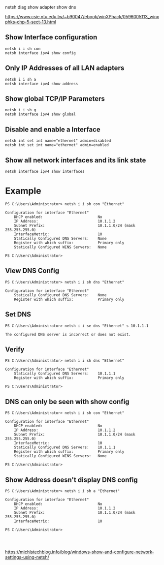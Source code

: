 netsh diag show adapter
show dns

https://www.csie.ntu.edu.tw/~b90047/ebook/winXPhack/0596005113_winxphks-chp-5-sect-13.html

## Show Interface configuration
```
netsh i i sh con
netsh interface ipv4 show config
```
## Only IP Addresses of all LAN adapters
```
netsh i i sh a
netsh interface ipv4 show address
```
## Show global TCP/IP Parameters
```
netsh i i sh g
netsh interface ipv4 show global
```
## Disable and enable a Interface
```
netsh int set int name="ethernet" admin=disabled
netsh int set int name="ethernet" admin=enabled
```
## Show all network  interfaces and its link state
```
netsh interface ipv4 show interfaces
```
# Example
```
PS C:\Users\Administrator> netsh i i sh con "Ethernet"

Configuration for interface "Ethernet"
    DHCP enabled:                         No
    IP Address:                           10.1.1.2
    Subnet Prefix:                        10.1.1.0/24 (mask 255.255.255.0)
    InterfaceMetric:                      10
    Statically Configured DNS Servers:    None
    Register with which suffix:           Primary only
    Statically Configured WINS Servers:   None

PS C:\Users\Administrator>
```
## View DNS Config
```
PS C:\Users\Administrator> netsh i i sh dns "Ethernet"

Configuration for interface "Ethernet"
    Statically Configured DNS Servers:    None
    Register with which suffix:           Primary only
```
## Set DNS
```
PS C:\Users\Administrator> netsh i i se dns "Ethernet" s 10.1.1.1

The configured DNS server is incorrect or does not exist.
```
## Verify
```
PS C:\Users\Administrator> netsh i i sh dns "Ethernet"

Configuration for interface "Ethernet"
    Statically Configured DNS Servers:    10.1.1.1
    Register with which suffix:           Primary only

PS C:\Users\Administrator>
```
## DNS can only be seen with show config
```
PS C:\Users\Administrator> netsh i i sh con "Ethernet"

Configuration for interface "Ethernet"
    DHCP enabled:                         No
    IP Address:                           10.1.1.2
    Subnet Prefix:                        10.1.1.0/24 (mask 255.255.255.0)
    InterfaceMetric:                      10
    Statically Configured DNS Servers:    10.1.1.1
    Register with which suffix:           Primary only
    Statically Configured WINS Servers:   None

PS C:\Users\Administrator>
```
## Show Address doesn't display DNS config
```
PS C:\Users\Administrator> netsh i i sh a "Ethernet"

Configuration for interface "Ethernet"
    DHCP enabled:                         No
    IP Address:                           10.1.1.2
    Subnet Prefix:                        10.1.1.0/24 (mask 255.255.255.0)
    InterfaceMetric:                      10

PS C:\Users\Administrator>
```

```
```

```
```

```
```

https://michlstechblog.info/blog/windows-show-and-configure-network-settings-using-netsh/
